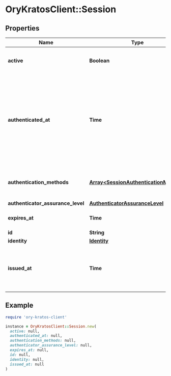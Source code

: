 # OryKratosClient::Session

## Properties

| Name | Type | Description | Notes |
| ---- | ---- | ----------- | ----- |
| **active** | **Boolean** | Active state. If false the session is no longer active. | [optional] |
| **authenticated_at** | **Time** | The Session Authentication Timestamp  When this session was authenticated at. If multi-factor authentication was used this is the time when the last factor was authenticated (e.g. the TOTP code challenge was completed). | [optional] |
| **authentication_methods** | [**Array&lt;SessionAuthenticationMethod&gt;**](SessionAuthenticationMethod.md) | A list of authenticators which were used to authenticate the session. | [optional] |
| **authenticator_assurance_level** | [**AuthenticatorAssuranceLevel**](AuthenticatorAssuranceLevel.md) |  | [optional] |
| **expires_at** | **Time** | The Session Expiry  When this session expires at. | [optional] |
| **id** | **String** |  |  |
| **identity** | [**Identity**](Identity.md) |  |  |
| **issued_at** | **Time** | The Session Issuance Timestamp  When this session was issued at. Usually equal or close to &#x60;authenticated_at&#x60;. | [optional] |

## Example

```ruby
require 'ory-kratos-client'

instance = OryKratosClient::Session.new(
  active: null,
  authenticated_at: null,
  authentication_methods: null,
  authenticator_assurance_level: null,
  expires_at: null,
  id: null,
  identity: null,
  issued_at: null
)
```

